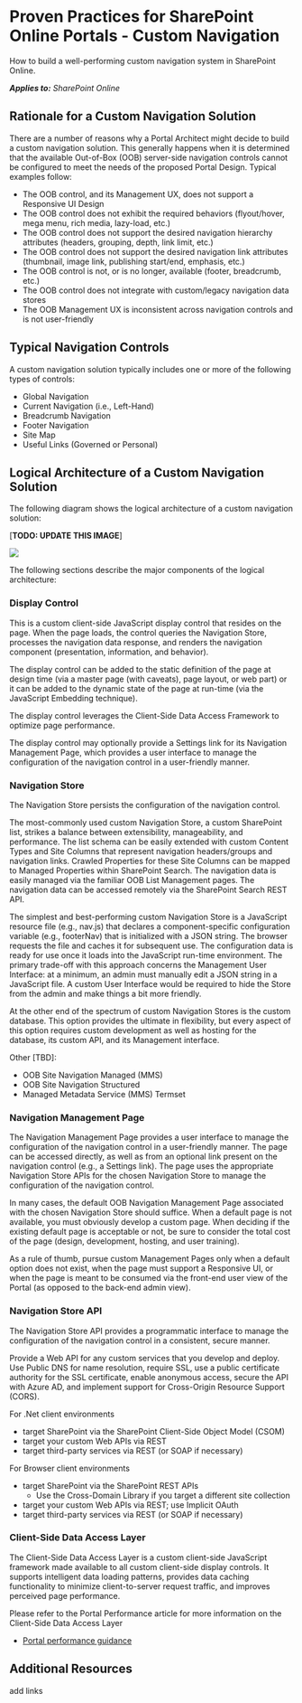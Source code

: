 # Proven Practices for SharePoint Online Portals - Custom Navigation

How to build a well-performing custom navigation system in SharePoint Online.

_**Applies to:** SharePoint Online_

## Rationale for a Custom Navigation Solution
<a name="bk_rationale"> </a>

There are a number of reasons why a Portal Architect might decide to build a custom navigation solution.  This generally happens when it is determined that the available Out-of-Box (OOB) server-side navigation controls cannot be configured to meet the needs of the proposed Portal Design. Typical examples follow:

- The OOB control, and its Management UX, does not support a Responsive UI Design
- The OOB control does not exhibit the required behaviors (flyout/hover, mega menu, rich media, lazy-load, etc.)
- The OOB control does not support the desired navigation hierarchy attributes (headers, grouping, depth, link limit, etc.) 
- The OOB control does not support the desired navigation link attributes (thumbnail, image link, publishing start/end, emphasis, etc.) 
- The OOB control is not, or is no longer, available (footer, breadcrumb, etc.)
- The OOB control does not integrate with custom/legacy navigation data stores
- The OOB Management UX is inconsistent across navigation controls and is not user-friendly 

## Typical Navigation Controls
<a name="bk_navControls"> </a>

A custom navigation solution typically includes one or more of the following types of controls:

- Global Navigation
- Current Navigation (i.e., Left-Hand)
- Breadcrumb Navigation
- Footer Navigation
- Site Map
- Useful Links (Governed or Personal)

## Logical Architecture of a Custom Navigation Solution
<a name="bk_logicalArchitecure"> </a>
The following diagram shows the logical architecture of a custom navigation solution:

[**TODO: UPDATE THIS IMAGE**]

![](\media\logicalNavSoln.png)

The following sections describe the major components of the logical architecture:

### Display Control
This is a custom client-side JavaScript display control that resides on the page. When the page loads, the control queries the Navigation Store, processes the navigation data response, and renders the navigation component (presentation, information, and behavior). 

The display control can be added to the static definition of the page at design time (via a master page (with caveats), page layout, or web part) or it can be added to the dynamic state of the page at run-time (via the JavaScript Embedding technique).

The display control leverages the Client-Side Data Access Framework to optimize page performance.

The display control may optionally provide a Settings link for its Navigation Management Page, which provides a user interface to manage the configuration of the navigation control in a user-friendly manner.

### Navigation Store
The Navigation Store persists the configuration of the navigation control. 

The most-commonly used custom Navigation Store, a custom SharePoint list, strikes a balance between extensibility, manageability, and performance. The list schema can be easily extended with custom Content Types and Site Columns that represent navigation headers/groups and navigation links. Crawled Properties for these Site Columns can be mapped to Managed Properties within SharePoint Search. The navigation data is easily managed via the familiar OOB List Management pages. The navigation data can be accessed remotely via the SharePoint Search REST API.

The simplest and best-performing custom Navigation Store is a JavaScript resource file (e.g., nav.js) that declares a component-specific configuration variable (e.g., footerNav) that is initialized with a JSON string. The browser requests the file and caches it for subsequent use.  The configuration data is ready for use once it loads into the JavaScript run-time environment. The primary trade-off with this approach concerns the Management User Interface: at a minimum, an admin must manually edit a JSON string in a JavaScript file. A custom User Interface would be required to hide the Store from the admin and make things a bit more friendly.

At the other end of the spectrum of custom Navigation Stores is the custom database. This option provides the ultimate in flexibility, but every aspect of this option requires custom development as well as hosting for the database, its custom API, and its Management interface. 

Other [TBD]:

- OOB Site Navigation Managed (MMS)
- OOB Site Navigation Structured
- Managed Metadata Service (MMS) Termset

### Navigation Management Page
The Navigation Management Page provides a user interface to manage the configuration of the navigation control in a user-friendly manner.  The page can be accessed directly, as well as from an optional link present on the navigation control (e.g., a Settings link). The page uses the appropriate Navigation Store APIs for the chosen Navigation Store to manage the configuration of the navigation control.

In many cases, the default OOB Navigation Management Page associated with the chosen Navigation Store should suffice. When a default page is not available, you must obviously develop a custom page. When deciding if the existing default page is acceptable or not, be sure to consider the total cost of the page (design, development, hosting, and user training).

As a rule of thumb, pursue custom Management Pages only when a default option does not exist, when the page must support a Responsive UI, or when the page is meant to be consumed via the front-end user view of the Portal (as opposed to the back-end admin view).  

### Navigation Store API
The Navigation Store API provides a programmatic interface to manage the configuration of the navigation control in a consistent, secure manner.

Provide a Web API for any custom services that you develop and deploy. Use Public DNS for name resolution, require SSL, use a public certificate authority for the SSL certificate, enable anonymous access, secure the API with Azure AD, and implement support for Cross-Origin Resource Support (CORS).

For .Net client environments

- target SharePoint via the SharePoint Client-Side Object Model (CSOM) 
- target your custom Web APIs via REST
- target third-party services via REST (or SOAP if necessary)

For Browser client environments

- target SharePoint via the SharePoint REST APIs
	- Use the Cross-Domain Library if you target a different site collection
- target your custom Web APIs via REST; use Implicit OAuth
- target third-party services via REST (or SOAP if necessary)

### Client-Side Data Access Layer
The Client-Side Data Access Layer is a custom client-side JavaScript framework made available to all custom client-side display controls.  It supports intelligent data loading patterns, provides data caching functionality to minimize client-to-server request traffic, and improves perceived page performance.

Please refer to the Portal Performance article for more information on the Client-Side Data Access Layer

- [Portal performance guidance](portal-performance.md)

## Additional Resources
<a name="bk_additionalResources"> </a>

add links